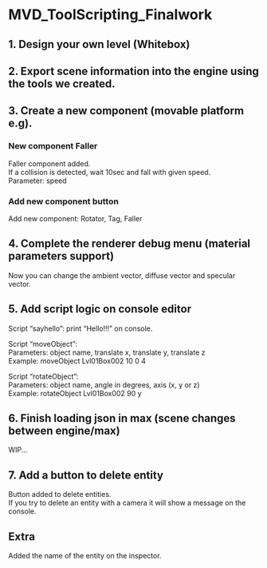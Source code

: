 # MVD_ToolScripting_Finalwork
## 1. Design your own level (Whitebox)
## 2. Export scene information into the engine using the tools we created.
## 3. Create a new component (movable platform e.g).
### New component Faller
Faller component added.  
If a collision is detected, wait 10sec and fall with given speed.  
Parameter: speed  
### Add new component button
Add new component: Rotator, Tag, Faller
## 4. Complete the renderer debug menu (material parameters support)
Now you can change the ambient vector, diffuse vector and specular vector.
## 5. Add script logic on console editor
Script “sayhello”: print “Hello!!!” on console.
  
Script “moveObject”:  
Parameters: object name, translate x, translate y, translate z  
Example: moveObject Lvl01Box002 10 0 4  
  
Script “rotateObject”:  
Parameters: object name, angle in degrees, axis (x, y or z)  
Example: rotateObject Lvl01Box002 90 y  
## 6. Finish loading json in max (scene changes between engine/max)
WIP...
## 7. Add a button to delete entity
Button added to delete entities.  
If you try to delete an entity with a camera it will show a message on the console.
## Extra
Added the name of the entity on the inspector.
